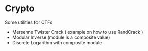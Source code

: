 # Crypto
Some utilities for CTFs

- Mersenne Twister Crack ( example on how to use RandCrack )
- Modular Inverse (module is a composite value)
- Discrete Logarithm with composite module 
